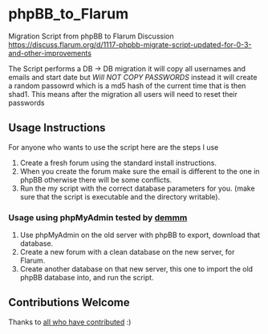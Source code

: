 # phpBB_to_Flarum
Migration Script from phpBB to Flarum
Discussion https://discuss.flarum.org/d/1117-phpbb-migrate-script-updated-for-0-3-and-other-improvements

The Script performs a DB -> DB migration it will copy all usernames and emails and start date but *Will NOT COPY PASSWORDS* instead it will create a random passowrd which is a md5 hash of the current time that is then shad1. This means after the migration all users will need to reset their passwords



## Usage Instructions
For anyone who wants to use the script here are the steps I use

1. Create a fresh forum using the standard install instructions.
2. When you create the forum make sure the email is different to the one in phpBB otherwise there will be some conflicts.
3. Run the my script with the correct database parameters for you. (make sure that the script is executable and the directory writable).

### Usage using phpMyAdmin tested by [demmm](https://github.com/demmm)
1. Use phpMyAdmin on the old server with phpBB to export, download that database.
2. Create a new forum with a clean database on the new server, for Flarum.
3. Create another database on that new server, this one to import the old phpBB database into, and run the script.



## Contributions Welcome
Thanks to [all who have contributed](https://github.com/robrotheram/phpbb_to_flarum/graphs/contributors) :)

